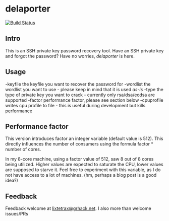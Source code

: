 # delaporter
[![Build Status](https://travis-ci.org/thanasisk/delaporter.svg?branch=master)](https://travis-ci.org/thanasisk/delaporter)

## Intro
This is an SSH private key password recovery tool. Have an SSH private key and
forgot the password? Have no worries, *delaporter* is here.

## Usage
-keyfile the keyfile you want to recover the password for
-wordlist the wordlist you want to use - please keep in mind that it is used *as-is*
-type the type of private key you want to crack - currently only rsa/dsa/ecdsa are supported
-factor performance factor, please see section below
-cpuprofile writes cpu profile to file - this is useful during development but kills performance

## Performance factor
This version introduces factor an integer variable (default value is 512).
This directly influences the number of consumers using the formula factor * number of cores.

In my 8-core machine, using a factor value of 512, saw 8 out of 8 cores being utilized.
Higher values are expected to saturate the CPU, lower values are supposed to starve it.
Feel free to experiment with this variable, as I do not have access to a lot of machines.
(hm, perhaps a blog post is a good idea?)

## Feedback
Feedback welcome at lixtetrax@grhack.net. I also more than welcome issues/PRs
